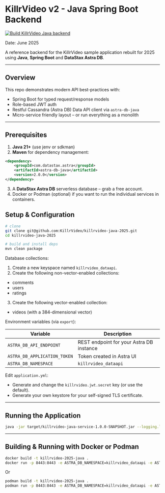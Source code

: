 # KillrVideo v2 - Java Spring Boot Backend

[![Build KillrVideo Java backend](https://github.com/KillrVideo/kv-be-java-springboot3-dataapi-collections/actions/workflows/build.yaml/badge.svg)](https://github.com/KillrVideo/kv-be-java-springboot3-dataapi-collections/actions/workflows/build.yaml)

Date: June 2025

A reference backend for the KillrVideo sample application rebuilt for 2025 using **Java**, **Spring Boot** and **DataStax Astra DB**.

---

## Overview
This repo demonstrates modern API best-practices with:

* Spring Boot for typed request/response models
* Role-based JWT auth
* Restful Cassandra (Astra DB) Data API client via `astra-db-java`
* Micro-service friendly layout – or run everything as a monolith

---

## Prerequisites
1. **Java 21+** (use jenv or sdkman)
2. **Maven** for dependency management:
```xml
<dependency>
    <groupId>com.datastax.astra</groupId>
    <artifactId>astra-db-java</artifactId>
    <version>2.0.0</version>
</dependency>
```
3. A **DataStax Astra DB** serverless database – grab a free account.
4. Docker or Podman (optional) if you want to run the individual services in containers.

## Setup & Configuration
```bash
# clone
git clone git@github.com:KillrVideo/killrvideo-java-2025.git
cd killrvideo-java-2025

# build and install deps
mvn clean package
```

Database collections:
1. Create a new keyspace named `killrvideo_dataapi`.
2. Create the following non-vector-enabled collections:
 - comments
 - users
 - ratings
3. Create the following vector-enabled collection:
 - videos (with a 384-dimensional vector)

Environment variables (via `export`):

| Variable | Description |
|----------|-------------|
| `ASTRA_DB_API_ENDPOINT` | REST endpoint for your Astra DB instance |
| `ASTRA_DB_APPLICATION_TOKEN` | Token created in Astra UI |
| `ASTRA_DB_NAMESPACE` | `killrvideo_dataapi` |

Edit `application.yml`:
 - Generate and change the `killrvideo.jwt.secret` key (or use the default).
 - Generate your own keystore for your self-signed TLS certificate.

---

## Running the Application
```bash
java -jar target/killrvideo-java-service-1.0.0-SNAPSHOT.jar --logging.level.com.killrvideo=DEBUG --logging.level.org.springframework.security=DEBUG
```

---

## Building & Running with Docker or Podman
```bash
docker build -t killrvideo-2025-java .
docker run -p 8443:8443 -e ASTRA_DB_NAMESPACE=killrvideo_dataapi -e ASTRA_DB_APPLICATION_TOKEN=your_token -e ASTRA_DB_API_ENDPOINT=your_endpoint killrvideo-2025-java
```

Or

```bash
podman build -t killrvideo-2025-java .
podman run -p 8443:8443 -e ASTRA_DB_NAMESPACE=killrvideo_dataapi -e ASTRA_DB_APPLICATION_TOKEN=your_token -e ASTRA_DB_API_ENDPOINT=your_endpoint killrvideo-2025-java
```
